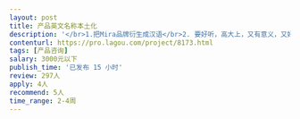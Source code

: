 ```yaml
---                
layout: post       
title: 产品英文名称本土化           
description: '</br>1.把Mira品牌衍生成汉语</br>2. 要好听，高大上，又有意义，又好记</br>中文名字要参照：外文含义、产品特性、音译方式、意译方式、外在形象、目标用户群、市场定位</br> 3.此命名必须为原创，未在国家商标局注册过，必须可以注册文字类商标，确保与已有的25类服装类品牌名称不冲突 4.该产品客户群为中高端，时尚温暖、30至40岁女性。  知识产权说明  1、所设计的作品为原创，为第一次发布，未侵犯他人的著作权，如有侵犯他人著作权，由设计者承担所有法律责任；  2、 我方支付设计制作费，即拥有该作品的知识产权，包括著作权,使用权和发布权等,有权对设计作品进行修改,组合和应用;设计者不得再向其他任何地方使用该设计作品;  3、设计者不得再在其他任何地方使用该设计作品，否则我方保留行使法律诉讼的权利。</br>4、申请时请注明之前有参与过的外语品牌中国化案例 </br>附上</br>Mira, 外文含义：</br>专为备孕家庭和女性健康而设计，</br>绿色，选用心里疗法中最常用让人昂送的柔和颜色，在西班牙语的寓意为看见（sight)，代表Mira从此帮助女性更容易和准确的了解自己。</br>Mira，同时也是一个温和的女生的名字，但又带有准确和权威的寓意。字体设计在i处为左右堆成，把“看见”的寓意形象的表达出来。</br>同时，Mira中间的几个字母又看似好像新发的绿芽，预示着对下一代的希望</br>'     
contenturl: https://pro.lagou.com/project/8173.html      
tags: [产品咨询]            
salary: 3000元以下          
publish_time: '已发布 15 小时'         
review: 297人                   
apply: 4人                   
recommend: 5人                   
time_range: 2-4周              
---                 
```

